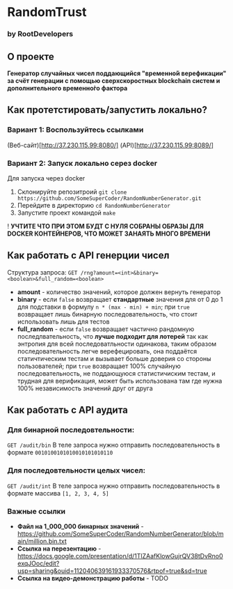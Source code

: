 # RandomTrust
### by RootDevelopers

## О проекте
**Генератор случайных чисел поддающийся "временно́й верефикации" за счёт генерации с помощью сверхскоростных blockchain систем и дополнительного временно́го фактора**

## Как протетстировать/запустить локально?
### Вариант 1: Воспользуйтесь ссылками
(Веб-сайт)[http://37.230.115.99:8080/]
(API)[http://37.230.115.99:8089/]
### Вариант 2: Запуск локально серез docker
Для запуска через docker
1) Склонируйте репозитроий
```git clone https://github.com/SomeSuperCoder/RandomNumberGenerator.git```
2) Перейдите в директорию
```cd RandomNumberGenerator```
3) Запустите проект командой
```make```

! **УЧТИТЕ ЧТО ПРИ ЭТОМ БУДТ С НУЛЯ СОБРАНЫ ОБРАЗЫ ДЛЯ DOCKER КОНТЕЙНЕРОВ, ЧТО МОЖЕТ ЗАНАЯТЬ МНОГО ВРЕМЕНИ**

## Как работать с API генерции чисел
Структура запроса:
`GET /rng?amount=<int>&binary=<boolean>&full_random=<boolean>`
- **amount** - количество значений, которое должен вернуть генератор
- **binary** - если `false` возвращает **стандартные** значения для от 0 до 1 для подставки в формулу `n * (max - min) + min`; при `true` возвращает лишь бинарную последовательность, что стоит использовать лишь для тестов
- **full_random** - если `false` возвращает частично рандомную последлвательность, что **лучше подходит для лотерей** так как энтропия для всей последоватльности одинакова, таким образом последовательность легче верефецировать, она поддаётся статичтическим тестам и вызывает больше доверия со стороны пользователей; при `true` возвращает 100% случайную последовательность, не поддающуюся статистичиским тестам, и трудная для верификация, может быть использована там где нужна 100% независимость значений друг от друга

## Как работать с API аудита
### Для бинарной последовтельности:
`GET /audit/bin`
В теле запроса нужно отправить последовательность в формате `0010100101010010101010110`
### Для последовтельности целых чисел:
`GET /audit/int`
В теле запроса нужно отправить последовательность в формате массива `[1, 2, 3, 4, 5]`

### Важные ссылки
- **Файл на 1_000_000 бинарных значений** - https://github.com/SomeSuperCoder/RandomNumberGenerator/blob/main/million.bin.txt
- **Ссылка на перезентацию** - https://docs.google.com/presentation/d/1TlZAafKlowGujrQV38tDvRno0exqJOoc/edit?usp=sharing&ouid=112040639161933370576&rtpof=true&sd=true
- **Ссылка на видео-демонстрацию работы** - TODO
